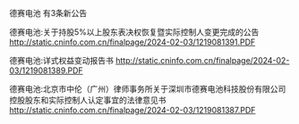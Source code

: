 德赛电池 有3条新公告 

德赛电池:关于持股5%以上股东表决权恢复暨实际控制人变更完成的公告 http://static.cninfo.com.cn/finalpage/2024-02-03/1219081391.PDF 

德赛电池:详式权益变动报告书 http://static.cninfo.com.cn/finalpage/2024-02-03/1219081389.PDF 

德赛电池:北京市中伦（广州）律师事务所关于深圳市德赛电池科技股份有限公司控股股东和实际控制人认定事宜的法律意见书 http://static.cninfo.com.cn/finalpage/2024-02-03/1219081387.PDF 

